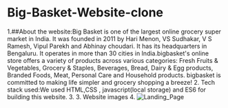 # Big-Basket-Website-clone
1.##About the website:Big Basket is one of the largest online grocery super market in India. It was founded in 2011 by Hari Menon, VS Sudhakar, V S Ramesh, Vipul Parekh and Abhinay choudari. It has its headquarters in Bengaluru. It operates in more than 30 cities in India.bigbasket's online store offers a variety of products across various categories: Fresh Fruits & Vegetables, Grocery & Staples, Beverages, Bread, Dairy & Egg products, Branded Foods, Meat, Personal Care and Household products. bigbasket is committed to making life simpler and grocery shopping a breeze!
2. Tech stack used:We used HTML,CSS , javascript(local storage) and ES6 for building this website.
3. 3. Website images
4. ![Landing_Page](https://user-images.githubusercontent.com/96121369/170838085-4f798aff-29d8-459d-bd49-0dc22cebd921.png)
